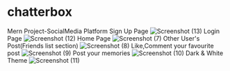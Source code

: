 # chatterbox
Mern Project-SocialMedia Platform
Sign Up Page
![Screenshot (13)](https://github.com/Rahul200127/chatterbox/assets/99612567/f204a89c-fc30-403b-b2e3-4df973096b5a)
Login Page
![Screenshot (12)](https://github.com/Rahul200127/chatterbox/assets/99612567/0a28e01f-cf02-43ba-bdd5-fe3980b9258d)
Home Page 
![Screenshot (7)](https://github.com/Rahul200127/chatterbox/assets/99612567/7bd18225-6464-497c-adab-baa31f853792)
Other User's Post(Friends list section)
![Screenshot (8)](https://github.com/Rahul200127/chatterbox/assets/99612567/bb7c46f5-9f95-468c-af8d-f47caacc0999)
Like,Comment your favourite post
![Screenshot (9)](https://github.com/Rahul200127/chatterbox/assets/99612567/29517788-350c-4d89-bde2-0d5bc750eeb2)
Post your memories
![Screenshot (10)](https://github.com/Rahul200127/chatterbox/assets/99612567/777816b3-2dcd-4362-a853-8a0d0d29cd7b)
Dark & White Theme
![Screenshot (11)](https://github.com/Rahul200127/chatterbox/assets/99612567/c06fc4f3-4046-4858-8d87-ede520cf79cd)


